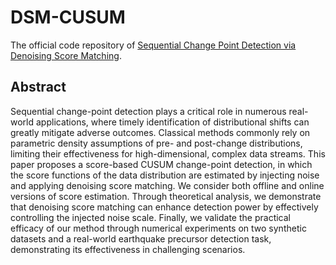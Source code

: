 # DSM-CUSUM
The official code repository of [Sequential Change Point Detection via Denoising Score Matching](https://arxiv.org/abs/2501.12667). 

## Abstract

Sequential change-point detection plays a critical role in numerous real-world applications, where timely identification of distributional shifts can greatly mitigate adverse outcomes. Classical methods commonly rely on parametric density assumptions of pre- and post-change distributions, limiting their effectiveness for high-dimensional, complex data streams. This paper proposes a score-based CUSUM change-point detection, in which the score functions of the data distribution are estimated by injecting noise and applying denoising score matching. We consider both offline and online versions of score estimation. Through theoretical analysis, we demonstrate that denoising score matching can enhance detection power by effectively controlling the injected noise scale. Finally, we validate the practical efficacy of our method through numerical experiments on two synthetic datasets and a real-world earthquake precursor detection task, demonstrating its effectiveness in challenging scenarios.
